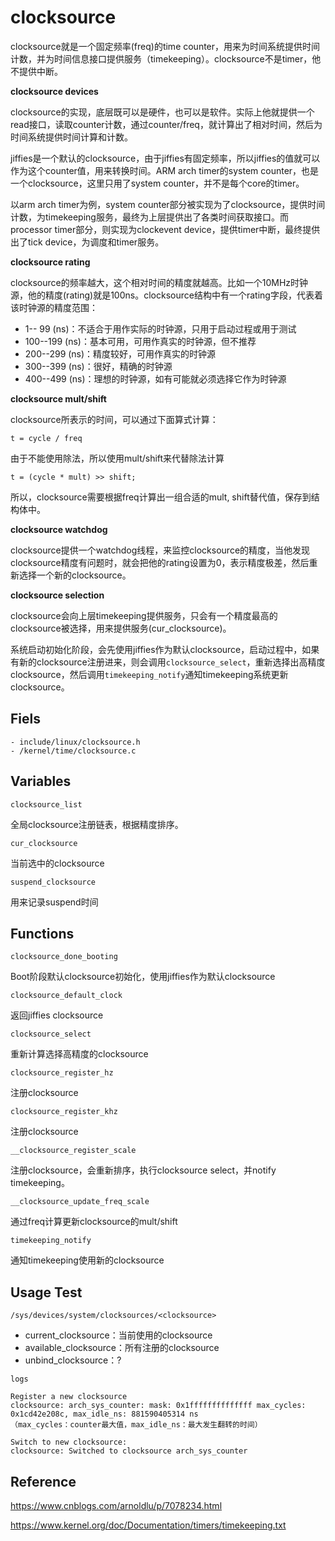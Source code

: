 # clocksource

clocksource就是一个固定频率(freq)的time counter，用来为时间系统提供时间计数，并为时间信息接口提供服务（timekeeping）。clocksource不是timer，他不提供中断。

**clocksource devices**

clocksource的实现，底层既可以是硬件，也可以是软件。实际上他就提供一个read接口，读取counter计数，通过counter/freq，就计算出了相对时间，然后为时间系统提供时间计算和计数。

jiffies是一个默认的clocksource，由于jiffies有固定频率，所以jiffies的值就可以作为这个counter值，用来转换时间。ARM arch timer的system counter，也是一个clocksource，这里只用了system counter，并不是每个core的timer。

以arm arch timer为例，system counter部分被实现为了clocksource，提供时间计数，为timekeeping服务，最终为上层提供出了各类时间获取接口。而processor timer部分，则实现为clockevent device，提供timer中断，最终提供出了tick device，为调度和timer服务。

**clocksource rating**

clocksource的频率越大，这个相对时间的精度就越高。比如一个10MHz时钟源，他的精度(rating)就是100ns。clocksource结构中有一个rating字段，代表着该时钟源的精度范围：

-   1-- 99 (ns)：不适合于用作实际的时钟源，只用于启动过程或用于测试
- 100--199 (ns)：基本可用，可用作真实的时钟源，但不推荐
- 200--299 (ns)：精度较好，可用作真实的时钟源
- 300--399 (ns)：很好，精确的时钟源
- 400--499 (ns)：理想的时钟源，如有可能就必须选择它作为时钟源

**clocksource mult/shift**

clocksource所表示的时间，可以通过下面算式计算：

```
t = cycle / freq
```

由于不能使用除法，所以使用mult/shift来代替除法计算

```
t = (cycle * mult) >> shift;
```

所以，clocksource需要根据freq计算出一组合适的mult, shift替代值，保存到结构体中。

**clocksource watchdog**

clocksource提供一个watchdog线程，来监控clocksource的精度，当他发现clocksource精度有问题时，就会把他的rating设置为0，表示精度极差，然后重新选择一个新的clocksource。

**clocksource selection**

clocksource会向上层timekeeping提供服务，只会有一个精度最高的clocksource被选择，用来提供服务(cur_clocksource)。

系统启动初始化阶段，会先使用jiffies作为默认clocksource，启动过程中，如果有新的clocksource注册进来，则会调用`clocksource_select`，重新选择出高精度clocksource，然后调用`timekeeping_notify`通知timekeeping系统更新clocksource。

## Fiels

```
- include/linux/clocksource.h
- /kernel/time/clocksource.c
```

## Variables

`clocksource_list`

全局clocksource注册链表，根据精度排序。

`cur_clocksource`

当前选中的clocksource

`suspend_clocksource`

用来记录suspend时间

## Functions

`clocksource_done_booting`

Boot阶段默认clocksource初始化，使用jiffies作为默认clocksource

`clocksource_default_clock`

返回jiffies clocksource

`clocksource_select`

重新计算选择高精度的clocksource

`clocksource_register_hz`

注册clocksource

`clocksource_register_khz`

注册clocksource

`__clocksource_register_scale`

注册clocksource，会重新排序，执行clocksource select，并notify timekeeping。

`__clocksource_update_freq_scale`

通过freq计算更新clocksource的mult/shift

`timekeeping_notify`

通知timekeeping使用新的clocksource

## Usage Test

`/sys/devices/system/clocksources/<clocksource>`

- current_clocksource：当前使用的clocksource
- available_clocksource：所有注册的clocksource
- unbind_clocksource：?

```
logs

Register a new clocksource
clocksource: arch_sys_counter: mask: 0x1ffffffffffffff max_cycles: 0x1cd42e208c, max_idle_ns: 881590405314 ns
（max_cycles：counter最大值，max_idle_ns：最大发生翻转的时间）

Switch to new clocksource:
clocksource: Switched to clocksource arch_sys_counter
```

## Reference

<https://www.cnblogs.com/arnoldlu/p/7078234.html>

<https://www.kernel.org/doc/Documentation/timers/timekeeping.txt>